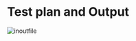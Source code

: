 # Test plan and Output


![inoutfile](https://user-images.githubusercontent.com/86082546/125215435-1d29ee80-e2d9-11eb-81ca-f0fd7d2caada.jpeg)
